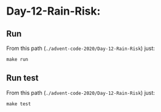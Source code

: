 # Day-12-Rain-Risk: 

## Run

From this path (`./advent-code-2020/Day-12-Rain-Risk`) just:

`make run`

## Run test

From this path (`./advent-code-2020/Day-12-Rain-Risk`) just:

`make test`
